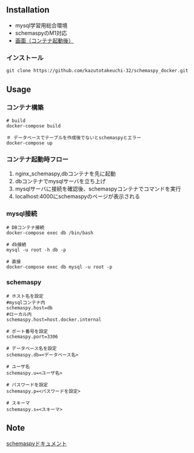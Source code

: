 ## Installation

- mysql学習用総合環境
- schemaspyのM1対応
- [画面（コンテナ起動後）](http://localhost:4000/)

### インストール

```
git clone https://github.com/kazutotakeuchi-32/schemaspy_docker.git
```

## Usage 

### コンテナ構築

```
# build
docker-compose build 

＃ データベースでテーブルを作成後でないとschemaspyとエラー
docker-compose up
```
### コンテナ起動時フロー
1. nginx_schemaspy,dbコンテナを先に起動
2. dbコンテナでmysqlサーバを立ち上げ
3. mysqlサーバに接続を確認後、schemaspyコンテナでコマンドを実行
4. localhost:4000にschemaspyのページが表示される

### mysql接続

```
# DBコンテナ接続
docker-compose exec db /bin/bash

# db接続
mysql -u root -h db -p

# 直接
docker-compose exec db mysql -u root -p
```

### schemaspy

```
# ホスト名を設定
#mysqlコンテナ内
schemaspy.host=db
#ローカル内
schemaspy.host=host.docker.internal

# ポート番号を設定
schemaspy.port=3306

# データベース名を設定
schemaspy.db=<データベース名>

# ユーザ名
schemaspy.u=<ユーザ名>

# パスワードを設定
schemaspy.p=<パスワードを設定>

# スキーマ
schemaspy.s=<スキーマ>

```

## Note

[schemaspyドキュメント](https://schemaspy.readthedocs.io/en/latest/)

